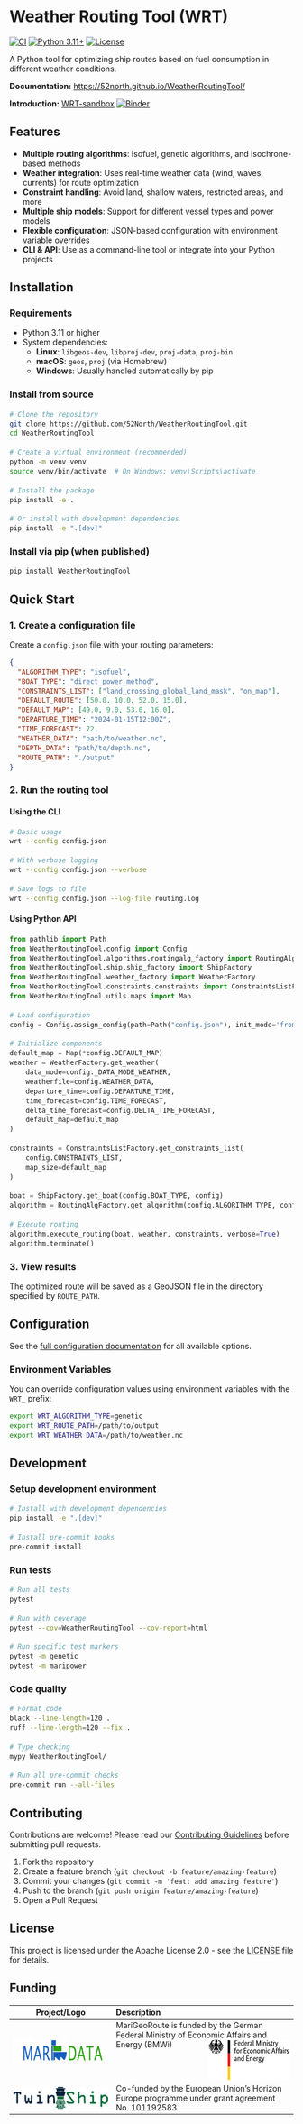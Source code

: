 # Weather Routing Tool (WRT)

[![CI](https://github.com/52North/WeatherRoutingTool/workflows/CI/badge.svg)](https://github.com/52North/WeatherRoutingTool/actions)
[![Python 3.11+](https://img.shields.io/badge/python-3.11+-blue.svg)](https://www.python.org/downloads/)
[![License](https://img.shields.io/badge/License-Apache%202.0-blue.svg)](https://opensource.org/licenses/Apache-2.0)

A Python tool for optimizing ship routes based on fuel consumption in different weather conditions.

**Documentation:** https://52north.github.io/WeatherRoutingTool/

**Introduction:** [WRT-sandbox](https://github.com/52North/WRT-sandbox) [![Binder](https://mybinder.org/badge_logo.svg)](https://mybinder.org/v2/gh/52North/WRT-sandbox.git/HEAD?urlpath=%2Fdoc%2Ftree%2FNotebooks/execute-WRT.ipynb)

## Features

- **Multiple routing algorithms**: Isofuel, genetic algorithms, and isochrone-based methods
- **Weather integration**: Uses real-time weather data (wind, waves, currents) for route optimization
- **Constraint handling**: Avoid land, shallow waters, restricted areas, and more
- **Multiple ship models**: Support for different vessel types and power models
- **Flexible configuration**: JSON-based configuration with environment variable overrides
- **CLI & API**: Use as a command-line tool or integrate into your Python projects

## Installation

### Requirements

- Python 3.11 or higher
- System dependencies:
  - **Linux**: `libgeos-dev`, `libproj-dev`, `proj-data`, `proj-bin`
  - **macOS**: `geos`, `proj` (via Homebrew)
  - **Windows**: Usually handled automatically by pip

### Install from source

```bash
# Clone the repository
git clone https://github.com/52North/WeatherRoutingTool.git
cd WeatherRoutingTool

# Create a virtual environment (recommended)
python -m venv venv
source venv/bin/activate  # On Windows: venv\Scripts\activate

# Install the package
pip install -e .

# Or install with development dependencies
pip install -e ".[dev]"
```

### Install via pip (when published)

```bash
pip install WeatherRoutingTool
```

## Quick Start

### 1. Create a configuration file

Create a `config.json` file with your routing parameters:

```json
{
  "ALGORITHM_TYPE": "isofuel",
  "BOAT_TYPE": "direct_power_method",
  "CONSTRAINTS_LIST": ["land_crossing_global_land_mask", "on_map"],
  "DEFAULT_ROUTE": [50.0, 10.0, 52.0, 15.0],
  "DEFAULT_MAP": [49.0, 9.0, 53.0, 16.0],
  "DEPARTURE_TIME": "2024-01-15T12:00Z",
  "TIME_FORECAST": 72,
  "WEATHER_DATA": "path/to/weather.nc",
  "DEPTH_DATA": "path/to/depth.nc",
  "ROUTE_PATH": "./output"
}
```

### 2. Run the routing tool

#### Using the CLI

```bash
# Basic usage
wrt --config config.json

# With verbose logging
wrt --config config.json --verbose

# Save logs to file
wrt --config config.json --log-file routing.log
```

#### Using Python API

```python
from pathlib import Path
from WeatherRoutingTool.config import Config
from WeatherRoutingTool.algorithms.routingalg_factory import RoutingAlgFactory
from WeatherRoutingTool.ship.ship_factory import ShipFactory
from WeatherRoutingTool.weather_factory import WeatherFactory
from WeatherRoutingTool.constraints.constraints import ConstraintsListFactory
from WeatherRoutingTool.utils.maps import Map

# Load configuration
config = Config.assign_config(path=Path("config.json"), init_mode='from_json')

# Initialize components
default_map = Map(*config.DEFAULT_MAP)
weather = WeatherFactory.get_weather(
    data_mode=config._DATA_MODE_WEATHER,
    weatherfile=config.WEATHER_DATA,
    departure_time=config.DEPARTURE_TIME,
    time_forecast=config.TIME_FORECAST,
    delta_time_forecast=config.DELTA_TIME_FORECAST,
    default_map=default_map
)

constraints = ConstraintsListFactory.get_constraints_list(
    config.CONSTRAINTS_LIST,
    map_size=default_map
)

boat = ShipFactory.get_boat(config.BOAT_TYPE, config)
algorithm = RoutingAlgFactory.get_algorithm(config.ALGORITHM_TYPE, config)

# Execute routing
algorithm.execute_routing(boat, weather, constraints, verbose=True)
algorithm.terminate()
```

### 3. View results

The optimized route will be saved as a GeoJSON file in the directory specified by `ROUTE_PATH`.

## Configuration

See the [full configuration documentation](https://52north.github.io/WeatherRoutingTool/configuration.html) for all available options.

### Environment Variables

You can override configuration values using environment variables with the `WRT_` prefix:

```bash
export WRT_ALGORITHM_TYPE=genetic
export WRT_ROUTE_PATH=/path/to/output
export WRT_WEATHER_DATA=/path/to/weather.nc
```

## Development

### Setup development environment

```bash
# Install with development dependencies
pip install -e ".[dev]"

# Install pre-commit hooks
pre-commit install
```

### Run tests

```bash
# Run all tests
pytest

# Run with coverage
pytest --cov=WeatherRoutingTool --cov-report=html

# Run specific test markers
pytest -m genetic
pytest -m maripower
```

### Code quality

```bash
# Format code
black --line-length=120 .
ruff --line-length=120 --fix .

# Type checking
mypy WeatherRoutingTool/

# Run all pre-commit checks
pre-commit run --all-files
```

## Contributing

Contributions are welcome! Please read our [Contributing Guidelines](CONTRIBUTING.md) before submitting pull requests.

1. Fork the repository
2. Create a feature branch (`git checkout -b feature/amazing-feature`)
3. Commit your changes (`git commit -m 'feat: add amazing feature'`)
4. Push to the branch (`git push origin feature/amazing-feature`)
5. Open a Pull Request

## License

This project is licensed under the Apache License 2.0 - see the [LICENSE](LICENSE) file for details.

## Funding

|                                                                                      Project/Logo                                                                                      | Description                                                                                                                                                                                                                                                                                 |
|:--------------------------------------------------------------------------------------------------------------------------------------------------------------------------------------:|:--------------------------------------------------------------------------------------------------------------------------------------------------------------------------------------------------------------------------------------------------------------------------------------------|
| [<img alt="MariData" align="middle" width="267" height="50" src="https://github.com/52North/WeatherRoutingTool/blob/main/docs/_static/maridata_logo.png"/>](https://www.maridata.org/) | MariGeoRoute is funded by the German Federal Ministry of Economic Affairs and Energy (BMWi)[<img alt="BMWi" align="middle" width="144" height="72" src="https://github.com/52North/WeatherRoutingTool/blob/main/docs/_static/bmwi_logo_en.png" style="float:right"/>](https://www.bmvi.de/) |
|               [<img alt="TwinShip" align="middle" src="https://github.com/52North/WeatherRoutingTool/blob/main/docs/_static/twinship_logo.png"/>](https://twin-ship.eu/)               | Co-funded by the European Union’s Horizon Europe programme under grant agreement No. 101192583                                                                                                                                                                                              |

